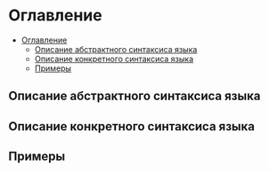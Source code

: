 # Оглавление
- [Оглавление](#оглавление)
  - [Описание абстрактного синтаксиса языка](#описание-абстрактного-синтаксиса-языка)
  - [Описание конкретного синтаксиса языка](#описание-конкретного-синтаксиса-языка)
  - [Примеры](#примеры)


## Описание абстрактного синтаксиса языка
## Описание конкретного синтаксиса языка
## Примеры